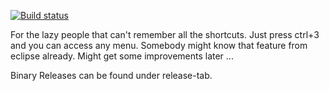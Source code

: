 [![Build status](https://ci.appveyor.com/api/projects/status/t38uon2uf8pwm6nd?svg=true)](https://ci.appveyor.com/project/TheCrazyT/x64dbg-plugin-quickaccess)


For the lazy people that can't remember all the shortcuts.
Just press ctrl+3 and you can access any menu.
Somebody might know that feature from eclipse already.
Might get some improvements later ...

Binary Releases can be found under release-tab.
